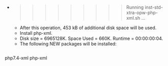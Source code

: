 * >>>>>>>>> Running inst-std-xtra-opw-php-xml.sh ...
  * After this operation, 453 kB of additional disk space will be used.
  * Install php-xml.
  * Disk size = 6965128K. Space Used = 660K. Runtime = 00:00:00:04.
  * The following NEW packages will be installed:
  ```bash
php7.4-xml php-xml
  ```
